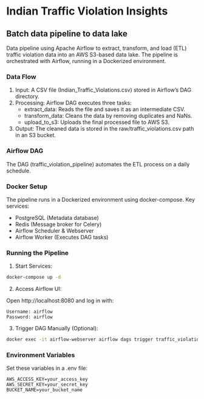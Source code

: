 # Indian Traffic Violation Insights

## Batch data pipeline to data lake

Data pipeline using Apache Airflow to extract, transform, and load (ETL) traffic violation data into an AWS S3-based data lake. The pipeline is orchestrated with Airflow, running in a Dockerized environment.

### Data Flow

1.	Input: A CSV file (Indian_Traffic_Violations.csv) stored in Airflow’s DAG directory.
2.	Processing: Airflow DAG executes three tasks:
    - extract_data: Reads the file and saves it as an intermediate CSV.
    - transform_data: Cleans the data by removing duplicates and NaNs.
    - upload_to_s3: Uploads the final processed file to AWS S3.
3.	Output: The cleaned data is stored in the raw/traffic_violations.csv path in an S3 bucket.

### Airflow DAG

The DAG (traffic_violation_pipeline) automates the ETL process on a daily schedule.

### Docker Setup

The pipeline runs in a Dockerized environment using docker-compose. Key services:
-	PostgreSQL (Metadata database)
-   Redis (Message broker for Celery)
-	Airflow Scheduler & Webserver
-	Airflow Worker (Executes DAG tasks)

### Running the Pipeline

1.	Start Services:
```sh
docker-compose up -d
```

2.	Access Airflow UI:

Open http://localhost:8080 and log in with:

```
Username: airflow
Password: airflow
```

3.	Trigger DAG Manually (Optional):

```sh
docker exec -it airflow-webserver airflow dags trigger traffic_violation_pipeline
```

### Environment Variables

Set these variables in a .env file:

```
AWS_ACCESS_KEY=your_access_key
AWS_SECRET_KEY=your_secret_key
BUCKET_NAME=your_bucket_name
```